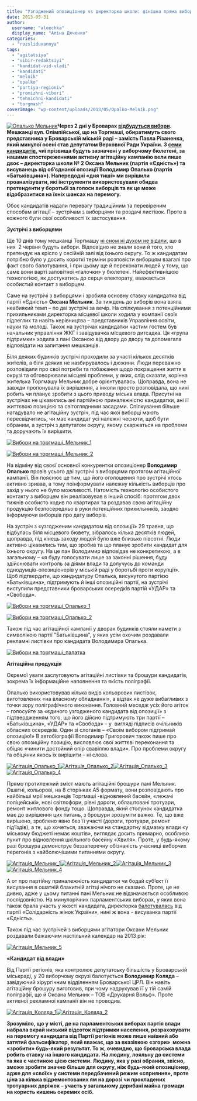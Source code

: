 ```yaml
---
title: "Узгоджений опозиціонер vs директорка школи: фінішна пряма виборів на Торгмаші"
date: 2013-05-31
author: 
  username: "aleechka"
  display_name: "Аліна Дяченко"
categories: 
  - "rozsliduvannya"
tags: 
  - "agitatsiya"
  - "vibir-redaktsiyi"
  - "kandidat-vid-vladi"
  - "kandidati"
  - "melnik"
  - "opalko"
  - "partiya-regioniv"
  - "promizhni-vibori"
  - "tehnichni-kandidati"
  - "torgmash"
coverImage: "wp-content/uploads/2013/05/Opalko-Melnik.png"
---
```


[![Опалько Мельник](https://mpz.brovary.org/wp-content/uploads/2013/05/Opalko-Melnik.png)](https://mpz.brovary.org/wp-content/uploads/2013/05/Opalko-Melnik.png)**Через 2 дні у Броварах [відбудуться вибори](https://mpz.brovary.org/zaminu-rizanenku-zhiteli-torgmashu-obiratimut-na-pochatku-lita/). Мешканці вул. Олімпійської, що на Торгмаші, обиратимуть свого представника у Броварській міській раді – замість Павла Різаненка, який минулої осені став депутатом Верховної Ради України. З [семи кандидатів](https://mpz.brovary.org/u-viborah-na-torgmashi-z-23-pretendentiv-na-krislo-u-miskiy-radi-berut-uchast-lishe-semero/), чиї прізвища будуть зазначені у виборчому бюлетені, за нашими спостереженнями активну агітаційну кампанію вели лише двоє – директорка школи № 2 Оксана Мельник (партія «Єдність») та висуванець від об’єднаної опозиції Володимир Опалько (партія «Батьківщина»). Напередодні «дня тиші» ми вирішили проаналізувати, які інструменти використовували обидва претенденти у боротьбі за голоси виборців та як це може відобразитися на їхніх шансах на перемогу.**

Обоє кандидатів надали перевагу традиційним та перевіреним способам агітації – зустрічам з виборцями та роздачі листівок. Проте в кожного були свої особливості їх застосування.

**Зустрічі з виборцями**

Ще 10 днів тому мешканці Торгмашу [ні сном ні духом не відали](https://mpz.brovary.org/bilshist-meshkantsiv-torgmashu-ne-znaye-hto-balotuyetsya-u-yihnomu-okruzi-do-miskradi/), що в них  2 червня будуть вибори. Відповідно не знали вони й того, хто претендує на крісло у сесійній залі від їхнього округу. То ж кандидатам потрібно було у досить короткі терміни розповісти виборцям взагалі про факт свого балотування, і при цьому ще й переконати людей у тому, що саме вони варті заповітної «галочки» у бюлетені. Найефективнішою технологією, як достукатись до серця електорату, вважається особистий контакт з виборцем.

Саме на зустрічі з виборцями і зробила основну ставку кандидатка від партії «Єдність» **Оксана Мельник**. За тиждень до виборів вона взяла неабиякий темп – по дві зустрічі за вечір. На спілкування з потенційними прихильниками директорка місцевої школи ходила у компанії своїх підлеглих та навіть керівництва – представників Управління освіти, науки та молоді. Також на зустрічах кандидатки частим гостем був начальник управління ЖКГ і завідувачка місцевого дитсадка. Ця «група підтримки» ходила з пані Оксаною від двору до двору та допомагала відповідати на запитання мешканців.

Біля деяких будинків зустрічі проходили за участі кількох десятків жителів, а біля деяких не назбирувалось і дюжини. Люди переважно розповідали про свої потреби та побажання щодо покращення життя в окрузі та обговорювали місцеві проблеми, у яких, слід сказати, корінна жителька Торгмашу Мельник добре орієнтувалась. Щоправда, вона не завжди пропонувала їх вирішення, а інколи просто розповідала, що нині робить чи планує зробити з цього приводу міська влада. Присутні на зустрічах не цікавились ані партійною приналежністю кандидатки, ані її життєвою позицією та світоглядними засадами. Спілкування більше нагадувало не агітаційну зустріч, під час якої виборці мають пересвідчитись, чи має кандидат усі належні чесноти, щоб бути обраним, а зустріч з депутатом округу, якому скаржаться на проблеми та доручають їх вирішити.

[![Вибори на торгмаші_Мельник_1](https://mpz.brovary.org/wp-content/uploads/2013/05/Vibori-na-torgmashi_Melnik_1.jpg)](https://mpz.brovary.org/wp-content/uploads/2013/05/Vibori-na-torgmashi_Melnik_1.jpg)

[![Вибори на торгмаші_Мельник_2](https://mpz.brovary.org/wp-content/uploads/2013/05/Vibori-na-torgmashi_Melnik_2.jpg)](https://mpz.brovary.org/wp-content/uploads/2013/05/Vibori-na-torgmashi_Melnik_2.jpg)

На відміну від своєї основної конкурентки опозиціонер **Володимир Опалько** провів усього дві зустрічі з виборцями протягом агітаційної кампанії. Він пояснює це тим, що його оголошення про зустрічі хтось активно зривав, а тому поінформувати належну кількість виборців про захід у нього не було можливості. Натомість технологію особистого контакту з виборцем він реалізовував в інший спосіб: протягом двох тижнів особисто ходив по квартирах та роздавав свою агітаційну продукцію безпосередньо в руки потенційних прихильників, заодно інформуючи виборців про дату виборів.

На зустріч з «узгодженим кандидатом від опозиції» 29 травня, що відбулась біля місцевого бювету, зібралось кілька десятків людей, щоправда, під кінець заходу людей було вже близько півсотні. Люди активно цікавились тим, що зробив та що планує зробити кандидат для їхнього округу. На це пан Володимир відповідав не конкретикою, а в загальному – «я буду голосувати лише за законні рішення, буду здійснювати контроль за діями влади та долучусь до команди однодумців-опозиціонерів у міській раді у боротьбі проти корупції». Щоб підтвердити, що кандидатуру Опалька, висунутого партією «Батьківщина», підтримують й інші опозиційні партії, на зустрічі виступили представники броварських осередків партій «УДАР» та «Свобода».

[![Вибори на торгмаші_Опалько_1](https://mpz.brovary.org/wp-content/uploads/2013/05/Vibori-na-torgmashi_Opalko_1.jpg)](https://mpz.brovary.org/wp-content/uploads/2013/05/Vibori-na-torgmashi_Opalko_1.jpg)

[![Вибори на торгмаші_Опалько_2](https://mpz.brovary.org/wp-content/uploads/2013/05/Vibori-na-torgmashi_Opalko_2.jpg)](https://mpz.brovary.org/wp-content/uploads/2013/05/Vibori-na-torgmashi_Opalko_2.jpg)

Також під час агітаційної кампанії у дворах будинків стояли намети з символікою партії "Батьківщина", у яких усім охочим роздавали рекламні листівки про кандидата Володимира Опалька.

[![Вибори на торгмаші_палатка](https://mpz.brovary.org/wp-content/uploads/2013/05/Vibori-na-torgmashi_palatka.jpg)](https://mpz.brovary.org/wp-content/uploads/2013/05/Vibori-na-torgmashi_palatka.jpg)

**Агітаційна продукція**

Окремої уваги заслуговують агітаційні листівки та брошури кандидатів, зокрема їх інформаційне наповнення та якість поліграфії.

Опалько використовував кілька видів кольорових листівок, виготовлених «на власному обладнанні», а відтак не дуже вибагливих з точки зору поліграфічного виконання. Головний меседж усіх його агіток – голосуйте за «єдиного узгодженого кандидата від опозиції» з підтвердженням того, що його дійсно підтримують три партії – «Батьківщина», «УДАР» та «Свобода» – у  вигляді підписів очільників обласних осередків. Один зі слоганів – «Своїм вибором підтримай опозицію!» В автобіографії Володимир Григорович також пише про свою опозиційну позицію, висловлює свої життєві переконання та обіцяє «чинити достойний опір свавіллю влади». Про проблеми округу та обіцянки якось їх вирішити – ні слова.

[![Агітація_Опалько_1](https://mpz.brovary.org/wp-content/uploads/2013/05/Agitatsiya_Opalko_1.jpg)](https://mpz.brovary.org/wp-content/uploads/2013/05/Agitatsiya_Opalko_1.jpg)[![Агітація_Опалько_2](https://mpz.brovary.org/wp-content/uploads/2013/05/Agitatsiya_Opalko_2.jpg)](https://mpz.brovary.org/wp-content/uploads/2013/05/Agitatsiya_Opalko_2.jpg)[![Агітація_Опалько_3](https://mpz.brovary.org/wp-content/uploads/2013/05/Agitatsiya_Opalko_3.jpg)](https://mpz.brovary.org/wp-content/uploads/2013/05/Agitatsiya_Opalko_3.jpg)[![Агітація_Опалько_4](https://mpz.brovary.org/wp-content/uploads/2013/05/Agitatsiya_Opalko_4.jpg)](https://mpz.brovary.org/wp-content/uploads/2013/05/Agitatsiya_Opalko_4.jpg)

Прямо протилежний зміст мають агітаційні брошури пані Мельник. Ошатні, кольорові, на 8 сторінках А5 формату, вони розповідають про найбільші мрії мешканців Торгмаші -відновлений басейн, «лежачі поліцейські», нові світлофори, рівні дороги, облаштовані тротуари, ремонт житлового фонду тощо. Щоправда, який стосунок кандидатка має до вирішення цих питань, з брошури зрозуміти важко. Те, що вже вирішено, зроблено явно без її участі (дороги, тротуари, ремонт під’їздів), а те, що хочеться, зважаючи на стандартну відмазку влади «у міському бюджеті немає коштів», виглядає досить примарно, особливо пункт про відновлення шкільного басейну «Хвиля». Проте, у будь-якому разі брошура демонструє беззаперечну обізнаність учасниці виборчих перегонів з найболючішими питаннями округу.

[![Агітація_Мельник_1](https://mpz.brovary.org/wp-content/uploads/2013/05/Agitatsiya_Melnik_1.jpg)](https://mpz.brovary.org/wp-content/uploads/2013/05/Agitatsiya_Melnik_1.jpg)[![Агітація_Мельник_2](https://mpz.brovary.org/wp-content/uploads/2013/05/Agitatsiya_Melnik_2.jpg)](https://mpz.brovary.org/wp-content/uploads/2013/05/Agitatsiya_Melnik_2.jpg)[![Агітація_Мельник_3](https://mpz.brovary.org/wp-content/uploads/2013/05/Agitatsiya_Melnik_3.jpg)](https://mpz.brovary.org/wp-content/uploads/2013/05/Agitatsiya_Melnik_3.jpg)[![Агітація_Мельник_4](https://mpz.brovary.org/wp-content/uploads/2013/05/Agitatsiya_Melnik_4.jpg)](https://mpz.brovary.org/wp-content/uploads/2013/05/Agitatsiya_Melnik_4.jpg)

А от про партійну приналежність кандидатки чи бодай суб’єкт її висування в ошатній блакитній агітці нічого не сказано. Проте, це не дивно, адже у цьому питанні пані Мельник не відзначається особливою послідовністю. На минулорічних парламентських виборах, у яких вона також брала участь у якості кандидата, директорка [балотувалась](https://mpz.brovary.org/tsvk-zareyestruvala-kandidatami-v-nardepi-vid-brovariv-fedorenka-ratnikova-melnik-ta-bakala/) від партії «Солідарність жінок України», нині ж вона - висуванка партії «Єдність».

Також під час зустрічей з виборцями агітатори Оксани Мельник роздавали бажаючим настільний календар на 2013 рік:

[![Агітація_Мельник_5](https://mpz.brovary.org/wp-content/uploads/2013/05/Agitatsiya_Melnik_5.jpg)](https://mpz.brovary.org/wp-content/uploads/2013/05/Agitatsiya_Melnik_5.jpg)

**«Кандидат від влади»**

Від Партії регіонів, яка контролює депутатську більшість у Броварській міськраді, у 20 виборчому окрузі балотується **Володимир Коляда** – завідуючий хірургічним відділенням Броварської ЦРЛ. Він навіть агітаційну брошуру виготовив, при чому надрукував її у тій самій поліграфії, що й Оксана Мельник – ТОВ «Друкарня Вольф». Проте активної рекламної кампанії він не проводив.

[![Агітація_Коляда_1](https://mpz.brovary.org/wp-content/uploads/2013/05/Agitatsiya_Kolyada_1.jpg)](https://mpz.brovary.org/wp-content/uploads/2013/05/Agitatsiya_Kolyada_1.jpg)[![Агітація_Коляда_2](https://mpz.brovary.org/wp-content/uploads/2013/05/Agitatsiya_Kolyada_2.jpg)](https://mpz.brovary.org/wp-content/uploads/2013/05/Agitatsiya_Kolyada_2.jpg)

**Зрозуміло, що у місті, де на парламентських виборах партія влади набрала вкрай низький відсоток підтримки населення, розраховувати на перемогу кандидата від Партії регіонів може лише наївний або затятий фальсифікатор, який вважає, що за вказівкою «згори»  можна «зробити» будь-який результат. То ж, очевидно, що броварська влада робить ставку на іншого кандидата. На людину, лояльну до системи та яка є частиною цією системи. Людину, яка у разі обрання, звісно, зможе зробити значно більше для округу, ніж будь-який опозиціонер, адже для «своїх» у системи передбачений режим «сприяння», проте ціна за кілька відремонтованих ям на дорозі чи прокладених тротуарних доріжок – участь у загальному дерибані майна громади на користь кишень окремих осіб.**
